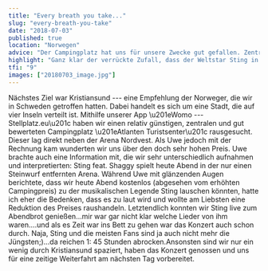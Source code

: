 ```yaml
---
title: "Every breath you take..."
slug: "every-breath-you-take"
date: "2018-07-03"
published: true
location: "Norwegen"
advice: "Der Campingplatz hat uns für unsere Zwecke gut gefallen. Zentral, sauber und ein Stück grüne Wiese für Kalle."
highlight: "Ganz klar der verrückte Zufall, dass der Weltstar Sting in genau der Kleinstadt irgendwo in Norwegen spielt und dann auch noch direkt vor unserem Nachtlager. Absolut verrückt."
tfi: "9"
images: ["20180703_image.jpg"]
---
```


Nächstes Ziel war Kristiansund --- eine Empfehlung der Norweger, die wir in Schweden getroffen hatten. Dabei handelt es sich um eine Stadt, die auf vier Inseln verteilt ist. Mithilfe unserer App \u201eWomo --- Stellplatz.eu\u201c haben wir einen relativ günstigen, zentralen und gut bewerteten Campingplatz \u201eAtlanten Turistsenter\u201c rausgesucht. Dieser lag direkt neben der Arena Nordvest. Als Uwe jedoch mit der Rechnung kam wunderten wir uns über den doch sehr hohen Preis. Uwe brachte auch eine Information mit, die wir sehr unterschiedlich aufnahmen und interpretierten: Sting feat. Shaggy spielt heute Abend in der nur einen Steinwurf entfernten Arena. Während Uwe mit glänzenden Augen berichtete, dass wir heute Abend kostenlos (abgesehen vom erhöhten Campingpreis) zu der musikalischen Legende Sting lauschen könnten, hatte ich eher die Bedenken, dass es zu laut wird und wollte am Liebsten eine Reduktion des Preises raushandeln. Letztendlich konnten wir Sting live zum Abendbrot genießen...mir war gar nicht klar welche Lieder von ihm waren....und als es Zeit war ins Bett zu gehen war das Konzert auch schon durch. Naja, Sting und die meisten Fans sind ja auch nicht mehr die Jüngsten;)...da reichen 1: 45 Stunden abrocken.Ansonsten sind wir nur ein wenig durch Kristiansund spaziert, haben das Konzert genossen und uns für eine zeitige Weiterfahrt am nächsten Tag vorbereitet.